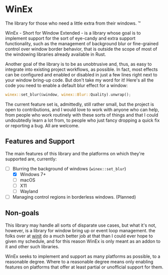 # WinEx 
The library for those who need a little extra from their windows. ™

WinEx - Short for Window Extended - is a library whose goal is to implement 
support for the sort of eye-candy and extra support functionality, such as the 
management of background blur or fine-grained control over window border 
behavior, that is outside the scope of most of the windowing libraries already 
available in Rust. 

Another goal of the library is to be as unobtrusive and, thus, as easy to 
integrate into existing project workflows, as possible. In fact, most effects 
can be configured and enabled or disabled in just a few lines right next to 
your window bring-up code. But don't take my word for it! Here's all the code
you need to enable a default blur effect for a window:

```rust
winex::set_blur(&window, winex::Blur::Quality).unwrap();
```

The current feature set is, admittedly, still rather small, but the project is
open to contributions, and I would love to work with anyone who can help, from 
people who work routinely with these sorts of things and that I could 
undoubtedly learn a lot from, to people who just fancy dropping a quick fix
or reporting a bug. All are welcome.

## Features and Support
The main features of this library and the platforms on which they're supported
are, currently:
 - [ ] Blurring the background of windows (`winex::set_blur`)
   - [X] Windows 7+
   - [ ] macOS
   - [ ] X11
   - [ ] Wayland
 - [ ] Managing control regions in borderless windows. (Planned)

## Non-goals

This library may handle all sorts of disparate use cases, but what it's not, 
however, is a library for window bring up or event loop management. the folks 
over at [winit](https://crates.io/crates/winit) do a much better job at that 
than I could ever hope to given my schedule, and for this reason WinEx is only 
meant as an addon to it and other such libraries.

WinEx seeks to implement and support as many platforms as possible, to a 
reasonable degree. Where to a reasonable degree means only enabling features 
on platforms that offer at least partial or unofficial support for them.
 
